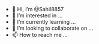 - 👋 Hi, I’m @Sahil8857
- 👀 I’m interested in ...
- 🌱 I’m currently learning ...
- 💞️ I’m looking to collaborate on ...
- 📫 How to reach me ...

<!---
Sahil8857/Sahil8857 is a ✨ special ✨ repository because its `README.md` (this file) appears on your GitHub profile.
You can click the Preview link to take a look at your changes.
--->
